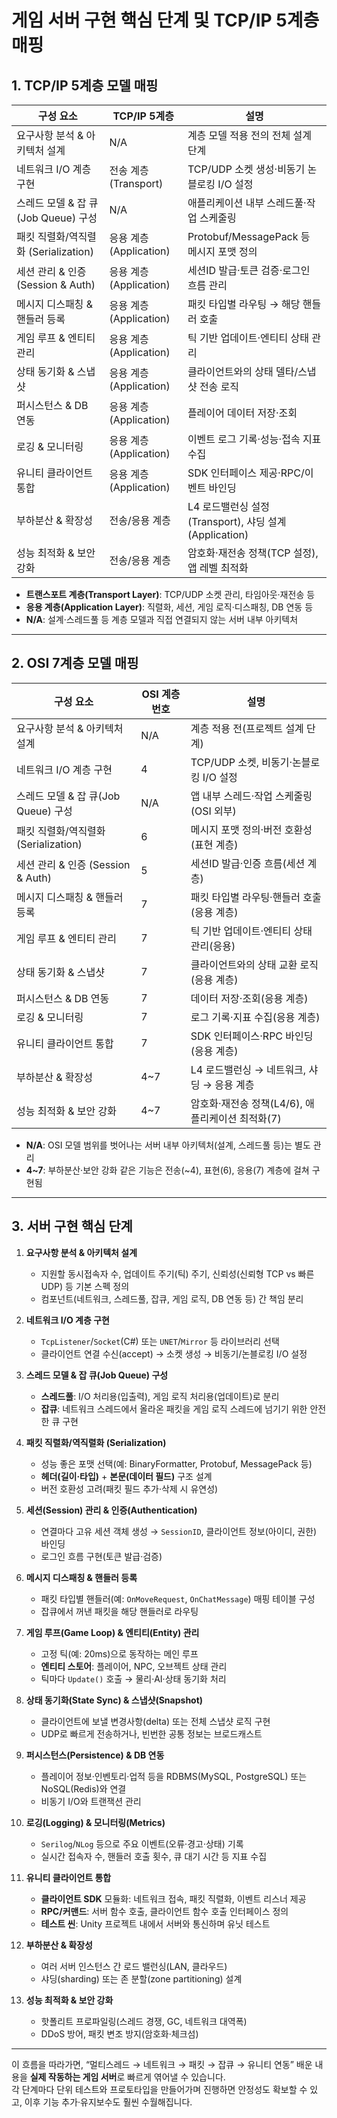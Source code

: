 # 게임 서버 구현 핵심 단계 및 TCP/IP 5계층 매핑

## 1. TCP/IP 5계층 모델 매핑

| 구성 요소                                 | TCP/IP 5계층           | 설명                                         |
|-------------------------------------------|------------------------|----------------------------------------------|
| 요구사항 분석 & 아키텍처 설계             | N/A                    | 계층 모델 적용 전의 전체 설계 단계           |
| 네트워크 I/O 계층 구현                    | 전송 계층 (Transport)  | TCP/UDP 소켓 생성·비동기 논블로킹 I/O 설정   |
| 스레드 모델 & 잡 큐(Job Queue) 구성      | N/A                    | 애플리케이션 내부 스레드풀·작업 스케줄링      |
| 패킷 직렬화/역직렬화 (Serialization)      | 응용 계층 (Application) | Protobuf/MessagePack 등 메시지 포맷 정의     |
| 세션 관리 & 인증 (Session & Auth)        | 응용 계층 (Application) | 세션ID 발급·토큰 검증·로그인 흐름 관리       |
| 메시지 디스패칭 & 핸들러 등록            | 응용 계층 (Application) | 패킷 타입별 라우팅 → 해당 핸들러 호출        |
| 게임 루프 & 엔티티 관리                   | 응용 계층 (Application) | 틱 기반 업데이트·엔티티 상태 관리            |
| 상태 동기화 & 스냅샷                      | 응용 계층 (Application) | 클라이언트와의 상태 델타/스냅샷 전송 로직     |
| 퍼시스턴스 & DB 연동                     | 응용 계층 (Application) | 플레이어 데이터 저장·조회                    |
| 로깅 & 모니터링                           | 응용 계층 (Application) | 이벤트 로그 기록·성능·접속 지표 수집         |
| 유니티 클라이언트 통합                    | 응용 계층 (Application) | SDK 인터페이스 제공·RPC/이벤트 바인딩        |
| 부하분산 & 확장성                         | 전송/응용 계층         | L4 로드밸런싱 설정(Transport), 샤딩 설계(Application) |
| 성능 최적화 & 보안 강화                   | 전송/응용 계층         | 암호화·재전송 정책(TCP 설정), 앱 레벨 최적화 |

* **트랜스포트 계층(Transport Layer)**: TCP/UDP 소켓 관리, 타임아웃·재전송 등  
* **응용 계층(Application Layer)**: 직렬화, 세션, 게임 로직·디스패칭, DB 연동 등  
* **N/A**: 설계·스레드풀 등 계층 모델과 직접 연결되지 않는 서버 내부 아키텍처  

---

## 2. OSI 7계층 모델 매핑

| 구성 요소                                 | OSI 계층 번호 | 설명                                         |
|-------------------------------------------|--------------|----------------------------------------------|
| 요구사항 분석 & 아키텍처 설계             | N/A          | 계층 적용 전(프로젝트 설계 단계)            |
| 네트워크 I/O 계층 구현                    | 4            | TCP/UDP 소켓, 비동기·논블로킹 I/O 설정       |
| 스레드 모델 & 잡 큐(Job Queue) 구성      | N/A          | 앱 내부 스레드·작업 스케줄링(OSI 외부)      |
| 패킷 직렬화/역직렬화 (Serialization)      | 6            | 메시지 포맷 정의·버전 호환성(표현 계층)      |
| 세션 관리 & 인증 (Session & Auth)        | 5            | 세션ID 발급·인증 흐름(세션 계층)            |
| 메시지 디스패칭 & 핸들러 등록            | 7            | 패킷 타입별 라우팅·핸들러 호출(응용 계층)   |
| 게임 루프 & 엔티티 관리                   | 7            | 틱 기반 업데이트·엔티티 상태 관리(응용)     |
| 상태 동기화 & 스냅샷                      | 7            | 클라이언트와의 상태 교환 로직(응용 계층)    |
| 퍼시스턴스 & DB 연동                     | 7            | 데이터 저장·조회(응용 계층)                |
| 로깅 & 모니터링                           | 7            | 로그 기록·지표 수집(응용 계층)             |
| 유니티 클라이언트 통합                    | 7            | SDK 인터페이스·RPC 바인딩(응용 계층)       |
| 부하분산 & 확장성                         | 4~7          | L4 로드밸런싱 → 네트워크, 샤딩 → 응용 계층 |
| 성능 최적화 & 보안 강화                   | 4~7          | 암호화·재전송 정책(L4/6), 애플리케이션 최적화(7) |

* **N/A**: OSI 모델 범위를 벗어나는 서버 내부 아키텍처(설계, 스레드풀 등)는 별도 관리  
* **4~7**: 부하분산·보안 강화 같은 기능은 전송(~4), 표현(6), 응용(7) 계층에 걸쳐 구현됨  

---


## 3. 서버 구현 핵심 단계

1. **요구사항 분석 & 아키텍처 설계**  
   - 지원할 동시접속자 수, 업데이트 주기(틱) 주기, 신뢰성(신뢰형 TCP vs 빠른 UDP) 등 기본 스펙 정의  
   - 컴포넌트(네트워크, 스레드풀, 잡큐, 게임 로직, DB 연동 등) 간 책임 분리  

2. **네트워크 I/O 계층 구현**  
   - `TcpListener`/`Socket`(C#) 또는 `UNET`/`Mirror` 등 라이브러리 선택  
   - 클라이언트 연결 수신(accept) → 소켓 생성 → 비동기/논블로킹 I/O 설정  

3. **스레드 모델 & 잡 큐(Job Queue) 구성**  
   - **스레드풀**: I/O 처리용(입출력), 게임 로직 처리용(업데이트)로 분리  
   - **잡큐**: 네트워크 스레드에서 올라온 패킷을 게임 로직 스레드에 넘기기 위한 안전한 큐 구현  

4. **패킷 직렬화/역직렬화 (Serialization)**  
   - 성능 좋은 포맷 선택(예: BinaryFormatter, Protobuf, MessagePack 등)  
   - **헤더(길이·타입)** + **본문(데이터 필드)** 구조 설계  
   - 버전 호환성 고려(패킷 필드 추가·삭제 시 유연성)  

5. **세션(Session) 관리 & 인증(Authentication)**  
   - 연결마다 고유 세션 객체 생성 → `SessionID`, 클라이언트 정보(아이디, 권한) 바인딩  
   - 로그인 흐름 구현(토큰 발급·검증)  

6. **메시지 디스패칭 & 핸들러 등록**  
   - 패킷 타입별 핸들러(예: `OnMoveRequest`, `OnChatMessage`) 매핑 테이블 구성  
   - 잡큐에서 꺼낸 패킷을 해당 핸들러로 라우팅  

7. **게임 루프(Game Loop) & 엔티티(Entity) 관리**  
   - 고정 틱(예: 20ms)으로 동작하는 메인 루프  
   - **엔티티 스토어**: 플레이어, NPC, 오브젝트 상태 관리  
   - 틱마다 `Update()` 호출 → 물리·AI·상태 동기화 처리  

8. **상태 동기화(State Sync) & 스냅샷(Snapshot)**  
   - 클라이언트에 보낼 변경사항(delta) 또는 전체 스냅샷 로직 구현  
   - UDP로 빠르게 전송하거나, 빈번한 공통 정보는 브로드캐스트  

9. **퍼시스턴스(Persistence) & DB 연동**  
   - 플레이어 정보·인벤토리·업적 등을 RDBMS(MySQL, PostgreSQL) 또는 NoSQL(Redis)와 연결  
   - 비동기 I/O와 트랜잭션 관리  

10. **로깅(Logging) & 모니터링(Metrics)**  
    - `Serilog`/`NLog` 등으로 주요 이벤트(오류·경고·상태) 기록  
    - 실시간 접속자 수, 핸들러 호출 횟수, 큐 대기 시간 등 지표 수집  

11. **유니티 클라이언트 통합**  
    - **클라이언트 SDK** 모듈화: 네트워크 접속, 패킷 직렬화, 이벤트 리스너 제공  
    - **RPC/커맨드**: 서버 함수 호출, 클라이언트 함수 호출 인터페이스 정의  
    - **테스트 씬**: Unity 프로젝트 내에서 서버와 통신하며 유닛 테스트  

12. **부하분산 & 확장성**  
    - 여러 서버 인스턴스 간 로드 밸런싱(LAN, 클라우드)  
    - 샤딩(sharding) 또는 존 분할(zone partitioning) 설계  

13. **성능 최적화 & 보안 강화**  
    - 핫폴리트 프로파일링(스레드 경쟁, GC, 네트워크 대역폭)  
    - DDoS 방어, 패킷 변조 방지(암호화·체크섬)  

---

이 흐름을 따라가면, “멀티스레드 → 네트워크 → 패킷 → 잡큐 → 유니티 연동” 배운 내용을 **실제 작동하는 게임 서버**로 빠르게 엮어낼 수 있습니다.  
각 단계마다 단위 테스트와 프로토타입을 만들어가며 진행하면 안정성도 확보할 수 있고, 이후 기능 추가·유지보수도 훨씬 수월해집니다.
